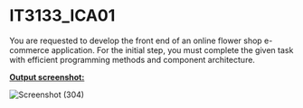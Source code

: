 # IT3133_ICA01



You are requested to develop the front end of an online flower shop e-commerce application. For the initial step, you must complete the given task with efficient programming methods and component architecture.


<u>**Output screenshot:**</u>


![Screenshot (304)](https://github.com/user-attachments/assets/72abb25c-178d-4a3c-aac1-ece2c001b0bd)
